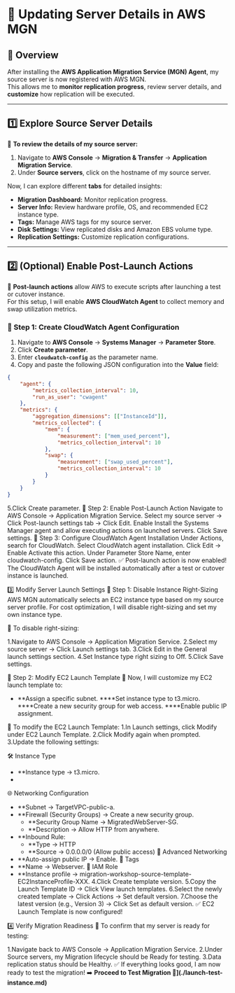 # **🔄 Updating Server Details in AWS MGN**

## **📌 Overview**
After installing the **AWS Application Migration Service (MGN) Agent**, my source server is now registered with AWS MGN.  
This allows me to **monitor replication progress**, review server details, and **customize** how replication will be executed.

---

## **1️⃣ Explore Source Server Details**
📌 **To review the details of my source server:**
1. Navigate to **AWS Console** → **Migration & Transfer** → **Application Migration Service**.
2. Under **Source servers**, click on the hostname of my source server.

Now, I can explore different **tabs** for detailed insights:

- **Migration Dashboard:** Monitor replication progress.  
- **Server Info:** Review hardware profile, OS, and recommended EC2 instance type.  
- **Tags:** Manage AWS tags for my source server.  
- **Disk Settings:** View replicated disks and Amazon EBS volume type.  
- **Replication Settings:** Customize replication configurations.  

---

## **2️⃣ (Optional) Enable Post-Launch Actions**
📌 **Post-launch actions** allow AWS to execute scripts after launching a test or cutover instance.  
For this setup, I will enable **AWS CloudWatch Agent** to collect memory and swap utilization metrics.

### **🔹 Step 1: Create CloudWatch Agent Configuration**
1. Navigate to **AWS Console** → **Systems Manager** → **Parameter Store**.
2. Click **Create parameter**.
3. Enter **`cloudwatch-config`** as the parameter name.
4. Copy and paste the following JSON configuration into the **Value** field:
```json
{
    "agent": {
        "metrics_collection_interval": 10,
        "run_as_user": "cwagent"
    },
    "metrics": {
        "aggregation_dimensions": [["InstanceId"]],
        "metrics_collected": {
            "mem": {
                "measurement": ["mem_used_percent"],
                "metrics_collection_interval": 10
            },
            "swap": {
                "measurement": ["swap_used_percent"],
                "metrics_collection_interval": 10
            }
        }
    }
}
```
5.Click Create parameter.
🔹 Step 2: Enable Post-Launch Action
Navigate to AWS Console → Application Migration Service.
Select my source server → Click Post-launch settings tab → Click Edit.
Enable Install the Systems Manager agent and allow executing actions on launched servers.
Click Save settings.
🔹 Step 3: Configure CloudWatch Agent Installation
Under Actions, search for CloudWatch.
Select CloudWatch agent installation.
Click Edit → Enable Activate this action.
Under Parameter Store Name, enter cloudwatch-config.
Click Save action.
✅ Post-launch action is now enabled! The CloudWatch Agent will be installed automatically after a test or cutover instance is launched.

3️⃣ Modify Server Launch Settings
🔹 Step 1: Disable Instance Right-Sizing
AWS MGN automatically selects an EC2 instance type based on my source server profile.
For cost optimization, I will disable right-sizing and set my own instance type.

📌 To disable right-sizing:

1.Navigate to AWS Console → Application Migration Service.
2.Select my source server → Click Launch settings tab.
3.Click Edit in the General launch settings section.
4.Set Instance type right sizing to Off.
5.Click Save settings.

🔹 Step 2: Modify EC2 Launch Template
📌 Now, I will customize my EC2 launch template to:
- **Assign a specific subnet.
****Set instance type to t3.micro.
****Create a new security group for web access.
****Enable public IP assignment.
  
📌 To modify the EC2 Launch Template:
1.In Launch settings, click Modify under EC2 Launch Template.
2.Click Modify again when prompted.
3.Update the following settings:

🛠 Instance Type
- **Instance type → t3.micro.
- 
🌐 Networking Configuration
- **Subnet → TargetVPC-public-a.
- **Firewall (Security Groups) → Create a new security group.
    - **Security Group Name → MigratedWebServer-SG.
    - **Description → Allow HTTP from anywhere.
- **Inbound Rule:
    - **Type → HTTP
    - **Source → 0.0.0.0/0 (Allow public access)
🔹 Advanced Networking
- **Auto-assign public IP → Enable.
🔹 Tags
- **Name → Webserver.
🔹 IAM Role
- **Instance profile → migration-workshop-source-template-EC2InstanceProfile-XXX.
4.Click Create template version.
5.Copy the Launch Template ID → Click View launch templates.
6.Select the newly created template → Click Actions → Set default version.
7.Choose the latest version (e.g., Version 3) → Click Set as default version.
✅ EC2 Launch Template is now configured!

4️⃣ Verify Migration Readiness
📌 To confirm that my server is ready for testing:

1.Navigate back to AWS Console → Application Migration Service.
2.Under Source servers, my Migration lifecycle should be Ready for testing.
3.Data replication status should be Healthy.
✅ If everything looks good, I am now ready to test the migration!
➡️ **Proceed to Test Migration 🚀](./launch-test-instance.md)**

